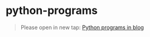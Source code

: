 # python-programs
> Please open in new tap: [Python programs in blog](https://gurusabarishdocs.blogspot.com/2020/07/python-basic-programs-for-beginners.html)
